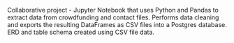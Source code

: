 Collaborative project - Jupyter Notebook that uses Python and Pandas to extract data from crowdfunding and contact files. Performs data cleaning and exports the resulting DataFrames as CSV files into a Postgres database. ERD and table schema created using CSV file data.
